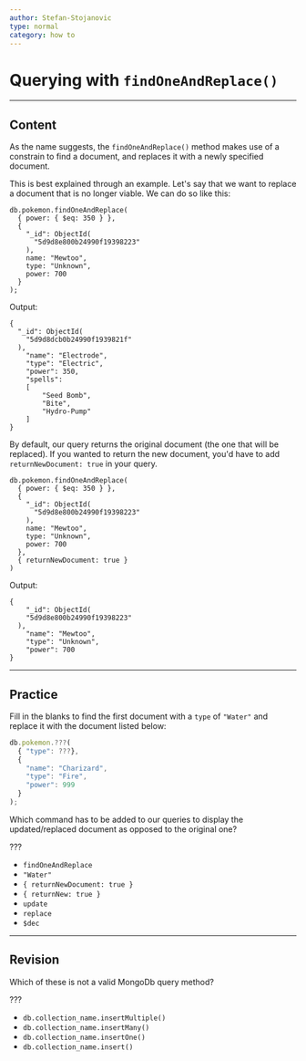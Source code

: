 ```yaml
---
author: Stefan-Stojanovic
type: normal
category: how to
---
```


# Querying with `findOneAndReplace()`


---

## Content

As the name suggests, the `findOneAndReplace()` method makes use of a constrain to find a document, and replaces it with a newly specified document.

This is best explained through an example. Let's say that we want to replace a document that is no longer viable. We can do so like this:

```plain-text
db.pokemon.findOneAndReplace(
  { power: { $eq: 350 } },
  {
    "_id": ObjectId(
      "5d9d8e800b24990f19398223"
    ),
    name: "Mewtoo",
    type: "Unknown",
    power: 700
  }
);
```

Output:

```plain-text
{ 
  "_id": ObjectId(
    "5d9d8dcb0b24990f1939821f"
  ), 
	"name": "Electrode", 
	"type": "Electric", 
	"power": 350, 
	"spells": 
	[ 
		"Seed Bomb", 
		"Bite", 
		"Hydro-Pump" 
	] 
}
```

By default, our query returns the original document (the one that will be replaced). If you wanted to return the new document, you'd have to add `returnNewDocument: true` in your query.

```plain-text
db.pokemon.findOneAndReplace(
  { power: { $eq: 350 } },
  {
    "_id": ObjectId(
      "5d9d8e800b24990f19398223"
    ),
    name: "Mewtoo",
    type: "Unknown",
    power: 700
  },
  { returnNewDocument: true }
)
```

Output:

```plain-text
{
	"_id": ObjectId(
    "5d9d8e800b24990f19398223"
  ),
	"name": "Mewtoo",
	"type": "Unknown", 
	"power": 700
}
```


---

## Practice

Fill in the blanks to find the first document with a `type` of `"Water"` and replace it with the document listed below:

```javascript
db.pokemon.???(
  { "type": ???},
  {
    "name": "Charizard",
    "type": "Fire", 
    "power": 999
  }
);
```

Which command has to be added to our queries to display the updated/replaced document as opposed to the original one? 

???

- `findOneAndReplace`
- `"Water"`
- `{ returnNewDocument: true }`
- `{ returnNew: true }`
- `update`
- `replace`
- `$dec`


---

## Revision

Which of these is not a valid MongoDb query method?

???

- `db.collection_name.insertMultiple()`
- `db.collection_name.insertMany()`
- `db.collection_name.insertOne()`
- `db.collection_name.insert()`
 

